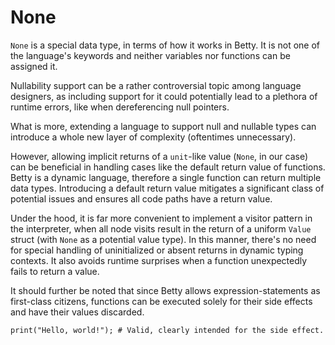 # None

`None` is a special data type, in terms of how it works in Betty. It is not one of the language's keywords and neither variables nor functions can be assigned it. 

Nullability support can be a rather controversial topic among language designers, as including support for it could potentially lead to a plethora of runtime errors, like when dereferencing null pointers.

What is more, extending a language to support null and nullable types can introduce a whole new layer of complexity (oftentimes unnecessary).

However, allowing implicit returns of a `unit`-like value (`None`, in our case) can be beneficial in handling cases like the default return value of functions. Betty is a dynamic language, therefore a single function can return multiple data types. Introducing a default return value mitigates a significant class of potential issues and ensures all code paths have a return value.

Under the hood, it is far more convenient to implement a visitor pattern in the interpreter, when all node visits result in the return of a uniform `Value` struct (with `None` as a potential value type). In this manner, there's no need for special handling of uninitialized or absent returns in dynamic typing contexts. It also avoids runtime surprises when a function unexpectedly fails to return a value.

It should further be noted that since Betty allows expression-statements as first-class citizens, functions can be executed solely for their side effects and have their values discarded.

```
print("Hello, world!"); # Valid, clearly intended for the side effect.
```